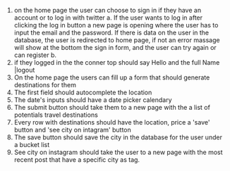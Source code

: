 1. on the home page the user can choose to sign in if they have an account or to log in with twitter
  a. If the user wants to log in after clicking the log in button a new page is opening where the user has to input the email and the password. If there is data on the user in the database, the user is redirected to home page, if not an error massage will show at the bottom the sign in form, and the user can try again or can register
  b.
2. if they logged in the the conner top should say Hello and the full Name |logout
3. On the home page the users can fill up a form that should generate destinations for them
4. The first field should autocomplete the location
5. The date's inputs should have a date picker calendary
6. The submit button should take them to a new page with the a list of potentials travel destinations
7. Every row with destinations should have the location, price a 'save' button and 'see city on intagram' button
8. The save button should save the city in the database for the user under a bucket list
9. See city on instagram should take the user to a new page with the most recent post that have a specific city as tag.
